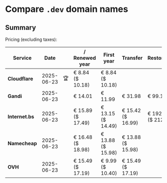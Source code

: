 # Compare `.dev` domain names

## Summary

Pricing (excluding taxes):

| Service | Date |  | / Renewed year | First year | Transfer | Restoration |
|--|--|--|--|--|--|--|
| **Cloudflare** | 2025-06-23 | 🏆 | € 8.84<br>($ 10.18) | € 8.84<br>($ 10.18) |  |  |
| **Gandi** | 2025-06-23 |  | € 14.01 | € 11.99 | € 31.98 | € 99.10 |
| **Internet.bs** | 2025-06-23 |  | € 15.89<br>($ 17.49) | € 13.15<br>($ 14.49) | € 15.42<br>($ 16.99) | € 192.89<br>($ 212.49) |
| **Namecheap** | 2025-06-23 |  | € 16.48<br>($ 18.98) | € 13.88<br>($ 15.98) | € 13.88<br>($ 15.98) |  |
| **OVH** | 2025-06-23 |  | € 15.49<br>($ 17.19) | € 9.99<br>($ 10.40) | € 15.49<br>($ 17.19) |  |
